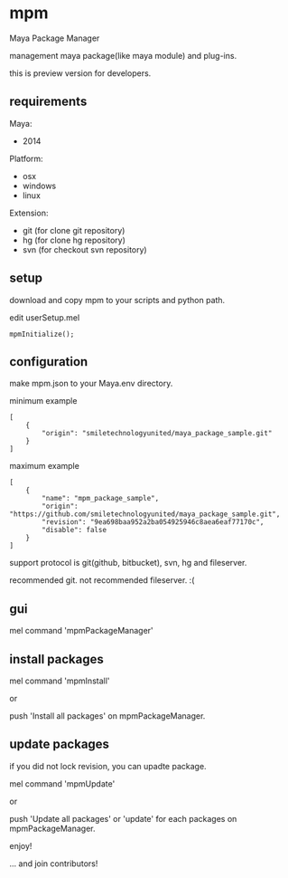 mpm
===

Maya Package Manager

management maya package(like maya module) and plug-ins.

this is preview version for developers.


requirements
------------

Maya:

* 2014

Platform:

* osx
* windows
* linux

Extension:

* git (for clone git repository)
* hg (for clone hg repository)
* svn (for checkout svn repository)

setup
-----

download and copy mpm to your scripts and python path.

edit userSetup.mel

```
mpmInitialize();
```


configuration
-------------

make mpm.json to your Maya.env directory.

minimum example

```
[
    {
		"origin": "smiletechnologyunited/maya_package_sample.git"
    }
]
```

maximum example 
```
[
    {
		"name": "mpm_package_sample",
		"origin": "https://github.com/smiletechnologyunited/maya_package_sample.git",
		"revision": "9ea698baa952a2ba054925946c8aea6eaf77170c",
		"disable": false
    }
]
```

support protocol is git(github, bitbucket), svn, hg and fileserver.

recommended git.
not recommended fileserver. :(

gui
---

mel command 'mpmPackageManager'

install packages
----------------

mel command 'mpmInstall'

or 

push 'Install all packages' on mpmPackageManager.

update packages
---------------

if you did not lock revision, you can upadte package.

mel command 'mpmUpdate'

or 

push 'Update all packages' or 'update' for each packages on mpmPackageManager.


enjoy!

... and join contributors!


